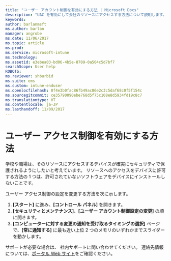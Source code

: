 ```yaml
---
title: "ユーザー アカウント制御を有効にする方法 | Microsoft Docs"
description: "UAC を有効にして会社のリソースにアクセスする方法について説明します。"
keywords: 
author: barlanmsft
ms.author: barlan
manager: angrobe
ms.date: 11/06/2017
ms.topic: article
ms.prod: 
ms.service: microsoft-intune
ms.technology: 
ms.assetid: e3ebea03-bd06-4b5e-8709-0a504c5d7bf7
searchScope: User help
ROBOTS: 
ms.reviewer: shburbid
ms.suite: ems
ms.custom: intune-enduser
ms.openlocfilehash: 0f4e3b0fac86fb49ac86e2c3c5daf68c0f5f154c
ms.sourcegitcommit: ce35790090ebe768d5f75c108e8d5934fd19c8c7
ms.translationtype: HT
ms.contentlocale: ja-JP
ms.lasthandoff: 11/09/2017
---
```

# <a name="how-to-enable-user-access-control"></a>ユーザー アクセス制御を有効にする方法

学校や職場は、そのリソースにアクセスするデバイスが確実にセキュリティで保護されるようにしたいと考えています。 リソースへのアクセスをデバイスに許可する方法の 1 つは、許可されていないソフトウェアをデバイスにインストールしないことです。

ユーザー アクセス制御の設定を変更する方法を次に示します。

1. **[スタート]** に進み、**[コントロール パネル]** を開きます。
2. **[セキュリティとメンテナンス]**、**[ユーザー アカウント制御設定の変更]** の順に開きます。
3. **[コンピューターに対する変更の通知を受け取るタイミングの選択]** ページで、**[常に通知する]** に最も近い上位 2 つのメモリのいずれかまでスライダーを動かします。

サポートが必要な場合は、 社内サポートに問い合わせてください。 連絡先情報については、[ポータル Web サイト](https://portal.manage.microsoft.com)をご確認ください。
